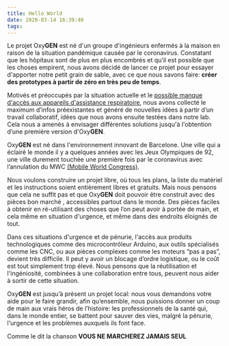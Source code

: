 ```yaml
---
title: Hello World
date: 2020-03-14 16:39:40
tags:
---
```


Le projet Oxy**GEN** est né d'un groupe d'ingénieurs enfermés à la maison en raison de la situation pandémique causée par le coronavirus. Constatant que les hôpitaux sont de plus en plus encombrés et qu’il est possible que les choses empirent, nous avons décidé de lancer ce projet pour essayer d'apporter notre petit grain de sable, avec ce que nous savons faire: **créer des prototypes à partir de zéro en très peu de temps**. 

Motivés et préoccupés par la situation actuelle et le [possible manque d'accès aux appareils d'assistance respiratoire](https://www.boe.es/boe/dias/2020/03/15/pdfs/BOE-A-2020-3701.pdf), nous avons collecté le maximum d’infos préexistantes et généré de nouvelles idées à partir d’un travail collaboratif, idées que nous avons ensuite testées dans notre lab. Cela nous a amenés à envisager différentes solutions jusqu'à l'obtention d’une première version d'Oxy**GEN**. 

Oxy**GEN** est né dans l'environnement innovant de Barcelone. Une ville qui a  éclairé le monde il y a quelques années avec les Jeux Olympiques de 92, une ville durement touchée une première fois par le coronavirus avec l’annulation du MWC [(Mobile World Congress)](https://www.mwcbarcelona.com).

Nous voulons construire un projet libre, où tous les plans, la liste du matériel et les instructions soient entièrement libres et gratuits. Mais nous pensons que cela ne suffit pas et que Oxy**GEN** doit pouvoir être construit avec des pièces bon marché , accessibles partout dans le monde. Des pièces faciles à obtenir en ré-utilisant des choses que l’on peut avoir à portée de main, et cela même en situation d'urgence, et même dans des endroits éloignés de tout. 

Dans ces situations d'urgence et de pénurie, l'accès aux produits technologiques comme des microcontrôleur Arduino, aux outils spécialisés comme les CNC, ou aux pièces complexes comme les moteurs “pas a pas”, devient très difficile. Il peut y avoir un blocage d’ordre logistique, ou le coût est tout simplement trop élevé. Nous pensons que la réutilisation et l'ingéniosité, combinées à une collaboration entre tous, peuvent nous aider à sortir de cette situation. 

Oxy**GEN** est jusqu’à présent un projet local: nous vous demandons votre aide pour le faire grandir, afin qu’ensemble, nous puissions donner un coup de main aux vrais héros de l’histoire: les professionnels de la santé qui, dans le monde entier, se battent pour sauver des vies, malgré la pénurie, l'urgence et les problèmes auxquels ils font face.

Comme le dit la chanson **VOUS NE MARCHEREZ JAMAIS SEUL** 
